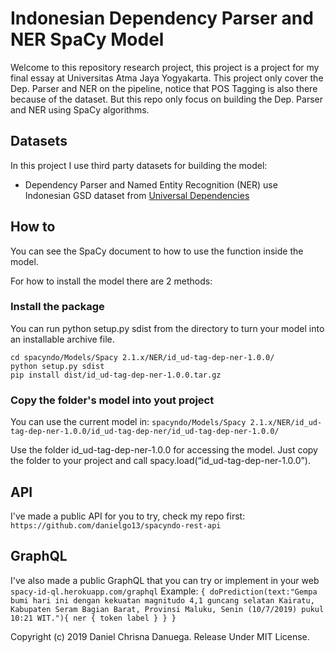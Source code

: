 # Indonesian Dependency Parser and NER SpaCy Model
Welcome to this repository research project, this project is a project for my final essay at Universitas Atma Jaya Yogyakarta. This project only cover the Dep. Parser and NER on the pipeline, notice that POS Tagging is also there because of the dataset. But this repo only focus on building the Dep. Parser and NER using SpaCy algorithms.

## Datasets
In this project I use third party datasets for building the model:
- Dependency Parser and Named Entity Recognition (NER) use Indonesian GSD dataset from [Universal Dependencies](http://universaldependencies.org/#download)

## How to
You can see the SpaCy document to how to use the function inside the model. 

For how to install the model there are 2 methods:
### Install the package
You can run python setup.py sdist from the directory to turn your model into an installable archive file.
````    
cd spacyndo/Models/Spacy 2.1.x/NER/id_ud-tag-dep-ner-1.0.0/
python setup.py sdist
pip install dist/id_ud-tag-dep-ner-1.0.0.tar.gz
````
### Copy the folder's model into yout project
You can use the current model in: 
`spacyndo/Models/Spacy 2.1.x/NER/id_ud-tag-dep-ner-1.0.0/id_ud-tag-dep-ner/id_ud-tag-dep-ner-1.0.0/`

Use the folder id_ud-tag-dep-ner-1.0.0 for accessing the model. 
Just copy the folder to your project and call spacy.load(“id_ud-tag-dep-ner-1.0.0”). 

## API
I've made a public API for you to try, check my repo first: `https://github.com/danielgo13/spacyndo-rest-api`

## GraphQL
I've also made a public GraphQL that you can try or implement in your web `spacy-id-ql.herokuapp.com/graphql`
Example:
`
{
  doPrediction(text:"Gempa bumi hari ini dengan kekuatan magnitudo 4,1 guncang selatan Kairatu, Kabupaten Seram Bagian Barat, Provinsi Maluku, Senin (10/7/2019) pukul 10:21 WIT."){
    ner {
      token
      label
    }
  }
}
`


Copyright (c) 2019 Daniel Chrisna Danuega. Release Under MIT License.
